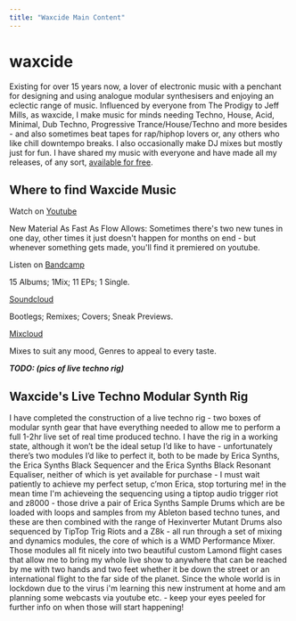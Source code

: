 ```yaml
---
title: "Waxcide Main Content"
---
```


# waxcide
Existing for over 15 years now, a lover of electronic music with a penchant for designing and using analogue modular synthesisers and enjoying an eclectic range of music. Influenced by everyone from The Prodigy to Jeff Mills, as waxcide, I make music for minds needing Techno, House, Acid, Minimal, Dub Techno, Progressive Trance/House/Techno and more besides - and also sometimes beat tapes for rap/hiphop lovers or, any others who like chill downtempo breaks. I also occasionally make DJ mixes but mostly just for fun. I have shared my music with everyone and have made all my releases, of any sort, [available for free](https://www.youtube.com/playlist?list=PLCNg6SZwISD8V272M6Jj1KhX0MDtarWJi).




## Where to find Waxcide Music
Watch on [Youtube](https://www.youtube.com/channel/UCjpm-6b0nsroI5YVm6_jg_w)

New Material As Fast As Flow Allows:
Sometimes there's two new tunes in one day, other times it just doesn't happen for months on end - but whenever something gets made, you'll find it premiered on youtube.


Listen on [Bandcamp](https://waxcide.bandcamp.com/)

15 Albums; 1Mix; 11 EPs; 1 Single.


[Soundcloud](https://soundcloud.com/waxcide)

Bootlegs; Remixes; Covers; Sneak Previews.


[Mixcloud](https://mixcloud.com/waxcide)

Mixes to suit any mood, Genres to appeal to every taste.

***TODO: (pics of live techno rig)***

## Waxcide's Live Techno Modular Synth Rig
I have completed the construction of a live techno rig - two boxes of modular synth gear that have everything needed to allow me to perform a full 1-2hr live set of real time produced techno. I have the rig in a working state, although it won’t be the ideal setup I’d like to have - unfortunately there’s two modules I’d like to perfect it, both to be made by Erica Synths, the Erica Synths Black Sequencer and the Erica Synths Black Resonant Equaliser, neither of which is yet available for purchase - I must wait patiently to achieve my perfect setup, c’mon Erica, stop torturing me! in the mean time I'm achieveing the sequencing using a tiptop audio trigger riot and z8000 - those drive a pair of Erica Synths Sample Drums which are be loaded with loops and samples from my Ableton based techno tunes, and these are then combined with the range of Hexinverter Mutant Drums also sequenced by TipTop Trig Riots and a Z8k - all run through a set of mixing and dynamics modules, the core of which is a WMD Performance Mixer. Those modules all fit nicely into two beautiful custom Lamond flight cases that allow me to bring my whole live show to anywhere that can be reached by me with two hands and two feet whether it be down the street or an international flight to the far side of the planet. Since the whole world is in lockdown due to the virus i'm learning this new instrument at home and am planning some webcasts via youtube etc. - keep your eyes peeled for further info on when those will start happening!
